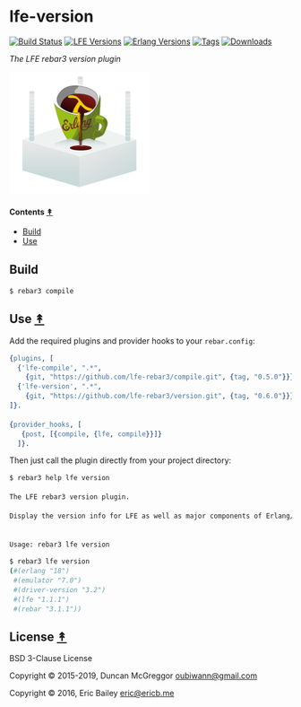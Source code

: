 # lfe-version

[![Build Status][travis badge]][travis] [![LFE Versions][lfe badge]][lfe] [![Erlang Versions][erlang badge]][versions] [![Tags][github tags badge]][github tags] [![Downloads][hex downloads]][hex package]

*The LFE rebar3 version plugin*

[![Org Logo][lr3-logo]][lr3-logo]


#### Contents [&#x219F;](#contents)

* [Build](#build-)
* [Use](#use-)


## Build


```bash
$ rebar3 compile
```


## Use [&#x219F;](#contents)

Add the required plugins and provider hooks to your ``rebar.config``:

```erlang
{plugins, [
  {'lfe-compile', ".*",
    {git, "https://github.com/lfe-rebar3/compile.git", {tag, "0.5.0"}}},
  {'lfe-version', ".*",
    {git, "https://github.com/lfe-rebar3/version.git", {tag, "0.6.0"}}}
]}.

{provider_hooks, [
   {post, [{compile, {lfe, compile}}]}
  ]}.
```

Then just call the plugin directly from your project directory:

```bash
$ rebar3 help lfe version

The LFE rebar3 version plugin.

Display the version info for LFE as well as major components of Erlang/OTP.


Usage: rebar3 lfe version
```

```bash
$ rebar3 lfe version
(#(erlang "18")
 #(emulator "7.0")
 #(driver-version "3.2")
 #(lfe "1.1.1")
 #(rebar "3.1.1"))
```

## License [&#x219F;](#contents)

BSD 3-Clause License

Copyright © 2015-2019, Duncan McGreggor <oubiwann@gmail.com>

Copyright © 2016, Eric Bailey <eric@ericb.me>


<!-- Named page links below: /-->

[lr3-logo]: priv/images/logo.png
[org]: https://github.com/lfe-rebar3
[github]: https://github.com/lfe-rebar3/version
[gitlab]: https://gitlab.com/lfe-rebar3/version
[travis]: https://travis-ci.org/lfe-rebar3/version
[travis badge]: https://img.shields.io/travis/lfe-rebar3/version.svg
[lfe]: https://github.com/rvirding/lfe
[lfe badge]: https://img.shields.io/badge/lfe-1.3.0-blue.svg
[erlang badge]: https://img.shields.io/badge/erlang-17.5%20to%2022.0-blue.svg
[versions]: https://github.com/lfe-rebar3/version/blob/master/.travis.yml
[github tags]: https://github.com/lfe-rebar3/version/tags
[github tags badge]: https://img.shields.io/github/tag/lfe-rebar3/version.svg
[github downloads]: https://img.shields.io/github/downloads/atom/atom/total.svg
[hex badge]: https://img.shields.io/hexpm/v/rebar3_lfe_version.svg?maxAge=2592000
[hex package]: https://hex.pm/packages/rebar3_lfe_version
[hex downloads]: https://img.shields.io/hexpm/dt/rebar3_lfe_version.svg
